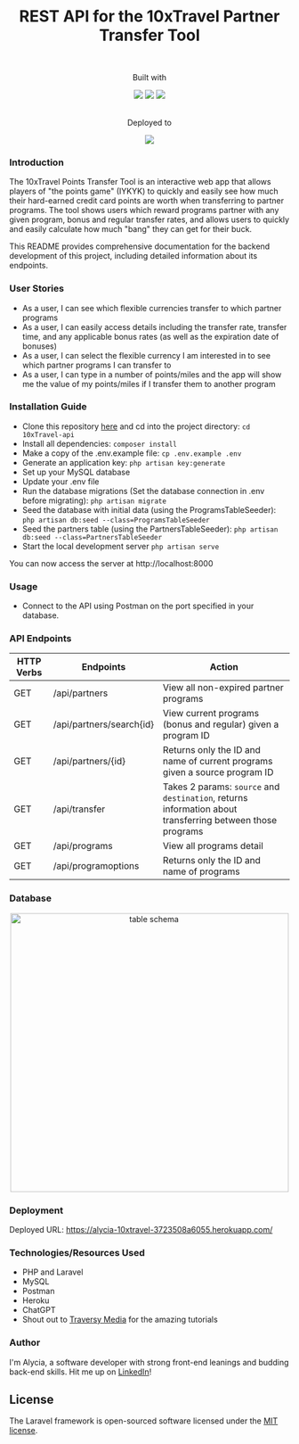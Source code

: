<h1 align="center">
    REST API for the 10xTravel Partner Transfer Tool </br>
    </h1>
    </br>
    <div align="center">
        <p>Built with</p> 
    <img src="https://img.shields.io/badge/PHP-777BB4?style=for-the-badge&logo=php&logoColor=white"/>
    <img src="https://img.shields.io/badge/Laravel-FF2D20?style=for-the-badge&logo=laravel&logoColor=white" />
    <img src="https://img.shields.io/badge/MySQL-005C84?style=for-the-badge&logo=mysql&logoColor=white"/>
</br>
        <br/>
    <p>Deployed to</p>
    <img src="https://img.shields.io/badge/Heroku-430098?style=for-the-badge&logo=heroku&logoColor=white"/>
    </div>

### Introduction     
The 10xTravel Points Transfer Tool is an interactive web app that allows players of "the points game" (IYKYK) to quickly and easily see how much their hard-earned credit card points are worth when transferring to partner programs. The tool shows users which reward programs partner with any given program, bonus and regular transfer rates, and allows users to quickly and easily calculate how much "bang" they can get for their buck. 

This README provides comprehensive documentation for the backend development of this project, including detailed information about its endpoints.
      
### User Stories 
* As a user, I can see which flexible currencies transfer to which partner programs
* As a user, I can easily access details including the transfer rate, transfer time, and any applicable bonus rates (as well as the expiration date of bonuses)    
* As a user, I can select the flexible currency I am interested in to see which partner programs I can transfer to     
* As a user, I can type in a number of points/miles and the app will show me the value of my points/miles if I transfer them to another program    
  

### Installation Guide     
* Clone this repository [here](https://github.com/alyciacan/10xTravel-api) and cd into the project directory: `cd 10xTravel-api`    
* Install all dependencies: `composer install`
* Make a copy of the .env.example file: `cp .env.example .env`    
* Generate an application key: `php artisan key:generate`
* Set up your MySQL database    
* Update your .env file     
* Run the database migrations (Set the database connection in .env before migrating): `php artisan migrate`
* Seed the database with initial data (using the ProgramsTableSeeder): `php artisan db:seed --class=ProgramsTableSeeder`
* Seed the partners table (using the PartnersTableSeeder): `php artisan db:seed --class=PartnersTableSeeder`         
* Start the local development server `php artisan serve`
    
You can now access the server at http://localhost:8000

### Usage
* Connect to the API using Postman on the port specified in your database.
  
### API Endpoints
| HTTP Verbs | Endpoints | Action |
| --- | --- | --- |
| GET | /api/partners| View all non-expired partner programs |
| GET | /api/partners/search{id} | View current programs (bonus and regular) given a program ID |
| GET | /api/partners/{id} | Returns only the ID and name of current programs given a source program ID |
| GET | /api/transfer | Takes 2 params: `source` and `destination`, returns information about transferring between those programs |
| GET | /api/programs | View all programs detail |
| GET | /api/programoptions | Returns only the ID and name of programs |

### Database
<div align="center">
<img src="https://github.com/scottdgaines/fitlit/assets/105533317/f4f11616-4eb1-4077-b09c-e3e4e7095a8f" alt="table schema" width="500"/>
</div>

### Deployment
Deployed URL: https://alycia-10xtravel-3723508a6055.herokuapp.com/

### Technologies/Resources Used
* PHP and Laravel    
* MySQL    
* Postman
* Heroku    
* ChatGPT     
* Shout out to [Traversy Media](https://www.traversymedia.com/) for the amazing tutorials     

### Author
I'm Alycia, a software developer with strong front-end leanings and budding back-end skills. Hit me up on [LinkedIn](https://www.linkedin.com/in/alycia-canavan/)!    

## License

The Laravel framework is open-sourced software licensed under the [MIT license](https://opensource.org/licenses/MIT).
